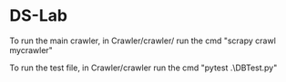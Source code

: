 # DS-Lab

To run the main crawler, in Crawler/crawler/ run the cmd "scrapy crawl mycrawler"

To run the test file, in Crawler/crawler run the cmd "pytest .\DBTest.py"